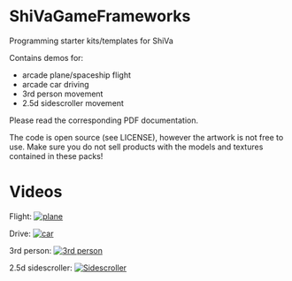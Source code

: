 # ShiVaGameFrameworks
Programming starter kits/templates for ShiVa

Contains demos for:
- arcade plane/spaceship flight
- arcade car driving
- 3rd person movement
- 2.5d sidescroller movement

Please read the corresponding PDF documentation.

The code is open source (see LICENSE), however the artwork is not free to use. Make sure you do not sell products with the models and textures contained in these packs!

# Videos
Flight:
[![plane](https://img.youtube.com/vi/zwN5t-dKa6A/0.jpg)](https://www.youtube.com/watch?v=zwN5t-dKa6A)

Drive:
[![car](https://img.youtube.com/vi/kS6pC0DMzZo/0.jpg)](https://www.youtube.com/watch?v=kS6pC0DMzZo)

3rd person:
[![3rd person](https://img.youtube.com/vi/H2_c9JJLuck/0.jpg)](https://www.youtube.com/watch?v=H2_c9JJLuck)

2.5d sidescroller:
[![Sidescroller](https://img.youtube.com/vi/naIzpIKLrCg/0.jpg)](https://www.youtube.com/watch?v=naIzpIKLrCg)


